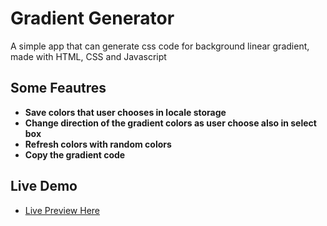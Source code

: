 # Gradient Generator

A simple app that can generate css code for background linear gradient, made with HTML, CSS and Javascript

## Some Feautres

- **Save colors that user chooses in locale storage**
- **Change direction of the gradient colors as user choose also in select box**
- **Refresh colors with random colors**
- **Copy the gradient code**

## Live Demo

- [Live Preview Here](https://gradient-generator-mo3bassias-projects.vercel.app)
